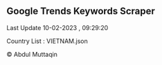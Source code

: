 

## Google Trends Keywords Scraper 
 
Last Update 10-02-2023 , 09:29:20

Country List :
VIETNAM.json



© Abdul Muttaqin 
